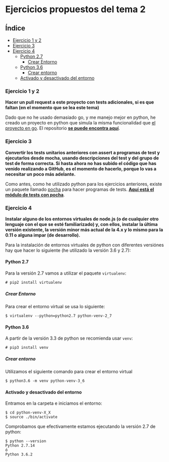 # Ejercicios propuestos del tema 2

## Índice
<!-- TOC depthFrom:3 depthTo:6 withLinks:1 updateOnSave:1 orderedList:0 -->

- [Ejercicio 1 y 2](#ejercicio-1-y-2)
- [Ejercicio 3](#ejercicio-3)
- [Ejercicio 4](#ejercicio-4)
	- [Python 2.7](#python-27)
		- [Crear Entorno](#crear-entorno)
	- [Python 3.6](#python-36)
		- [Crear entorno](#crear-entorno)
	- [Activado y desactivado del entorno](#activado-y-desactivado-del-entorno)

<!-- /TOC -->

### Ejercicio 1 y 2
**Hacer un pull request a este proyecto con tests adicionales, si es que faltan (en el momento que se lea este tema)**

Dado que no he usado demasiado go, y me manejo mejor en python, he creado un proyecto en python que simula la misma funcionalidad que [el proyecto en go](https://github.com/JJ/HitosIV). El repositorio [**se puede encontra aquí**](https://github.com/lulivi/hitos-iv).

### Ejercicio 3
**Convertir los tests unitarios anteriores con assert a programas de test y ejecutarlos desde mocha, usando descripciones del test y del grupo de test de forma correcta. Si hasta ahora no has subido el código que has venido realizando a GitHub, es el momento de hacerlo, porque lo vas a necesitar un poco más adelante.**

Como antes, como he utilizado python para los ejercicios anteriores, existe un paquete llamado [pocha](https://github.com/rlgomes/pocha) para hacer programas de tests. [**Aquí está el módulo de tests con pocha**](https://github.com/lulivi/hitos-iv/blob/master/tests/test_hitos_iv_pocha.py).

### Ejercicio 4
**Instalar alguno de los entornos virtuales de node.js (o de cualquier otro lenguaje con el que se esté familiarizado) y, con ellos, instalar la última versión existente, la versión minor más actual de la 4.x y lo mismo para la 0.11 o alguna impar (de desarrollo).**

Para la instalación de entornos virtuales de python con diferentes versiónes hay que hacer lo siguiente (he utilizado la versión 3.6 y 2.7):

#### Python 2.7

Para la versión 2.7 vamos a utilizar el paquete `virtualenv`:

    # pip2 install virtualenv

##### Crear Entorno

Para crear el entorno virtual se usa lo siguiente:

    $ virtualenv --python=python2.7 python-venv-2_7

#### Python 3.6

A partir de la versión 3.3 de python se recomienda usar `venv`:

    # pip3 install venv

##### Crear entorno

Utilizamos el siguiente comando para crear el entorno virtual

    $ python3.6 -m venv python-venv-3_6

#### Activado y desactivado del entorno

Entramos en la carpeta e iniciamos el entorno:

    $ cd python-venv-X_X
    $ source ./bin/activate

Comprobamos que efectivamente estamos ejecutando la versión 2.7 de python:

    $ python --version
    Python 2.7.14
    ó
    Python 3.6.2
